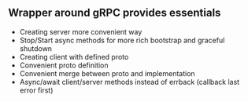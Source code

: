 ## Wrapper around gRPC provides essentials
- Creating server more convenient way
- Stop/Start async methods for more rich bootstrap and graceful shutdown
- Creating client with defined proto
- Convenient proto definition
- Convenient merge between proto and implementation
- Async/await client/server methods instead of errback (callback last error first)